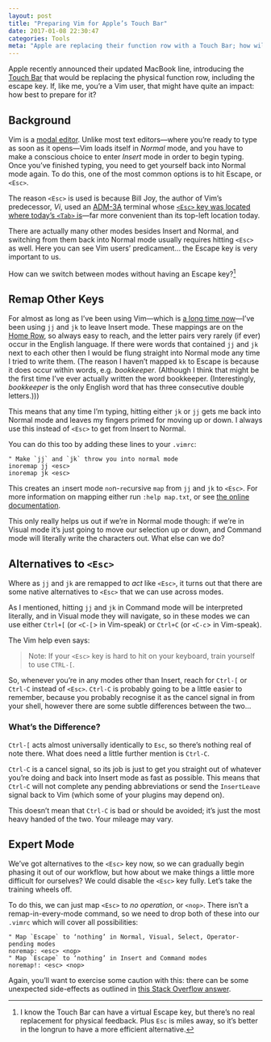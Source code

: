 ```yaml
---
layout: post
title: "Preparing Vim for Apple’s Touch Bar"
date: 2017-01-08 22:30:47
categories: Tools
meta: "Apple are replacing their function row with a Touch Bar; how will this affect Vim?"
---
```


Apple recently announced their updated MacBook line, introducing the [Touch
Bar](https://developer.apple.com/macos/touch-bar/) that would be replacing the
physical function row, including the escape key. If, like me, you’re a Vim user,
that might have quite an impact: how best to prepare for it?

## Background

Vim is a [modal editor](https://en.wikipedia.org/wiki/Vi#Interface). Unlike most
text editors—where you’re ready to type as soon as it opens—Vim loads itself in
_Normal_ mode, and you have to make a conscious choice to enter _Insert_ mode in
order to begin typing. Once you’ve finished typing, you need to get yourself
back into Normal mode again. To do this, one of the most common options is to
hit Escape, or `<Esc>`.

The reason `<Esc>` is used is because Bill Joy, the author of Vim’s predecessor,
_Vi_, used an [ADM-3A](https://en.wikipedia.org/wiki/ADM-3A) terminal whose
[`<Esc>` key was located where today’s `<Tab>`
is](https://en.wikipedia.org/wiki/ADM-3A#/media/File:KB_Terminal_ADM3A.svg)—far
more convenient than its top-left location today.

There are actually many other modes besides Insert and Normal, and switching
from them back into Normal mode usually requires hitting `<Esc>` as well. Here
you can see Vim users’ predicament… the Escape key is very important to us.

How can we switch between modes without having an Escape key?[^1]

## Remap Other Keys

For almost as long as I’ve been using Vim—which is [a long time
now](http://csswizardry.com/2014/06/vim-for-people-who-think-things-like-vim-are-weird-and-hard/)—I’ve
been using `jj` and `jk` to leave Insert mode. These mappings are on the [Home
Row](https://en.wikipedia.org/wiki/Touch_typing#Home_row), so always easy to
reach, and the letter pairs very rarely (if ever) occur in the English language.
If there were words that contained `jj` and `jk` next to each other then I would
be flung straight into Normal mode any time I tried to write them. (The reason I
haven’t mapped `kk` to Escape is because it does occur within words, e.g.
_bookkeeper_. (Although I think that might be the first time I’ve ever actually
written the word bookkeeper. (Interestingly, _bookkeeper_ is the only English
word that has three consecutive double letters.)))

This means that any time I’m typing, hitting either `jk` or `jj` gets me back
into Normal mode and leaves my fingers primed for moving up or down. I always
use this instead of `<Esc>` to get from Insert to Normal.

You can do this too by adding these lines to your `.vimrc`:

```
" Make `jj` and `jk` throw you into normal mode
inoremap jj <esc>
inoremap jk <esc>
```

This creates an `i`nsert mode `no`n-`re`cursive `map` from `jj` and `jk` to
`<Esc>`. For more information on mapping either run `:help map.txt`, or see [the
online documentation](http://vimhelp.appspot.com/map.txt.html).

This only really helps us out if we’re in Normal mode though: if we’re in Visual
mode it’s just going to move our selection up or down, and Command mode will
literally write the characters out. What else can we do?

## Alternatives to `<Esc>`

Where as `jj` and `jk` are remapped to _act_ like `<Esc>`, it turns out that
there are some native alternatives to `<Esc>` that we can use across modes.

As I mentioned, hitting `jj` and `jk` in Command mode will be interpreted
literally, and in Visual mode they will navigate, so in these modes we can use
either `Ctrl+[` (or `<C-[`> in Vim-speak) or `Ctrl+C` (or `<C-c`> in Vim-speak).

The Vim help even says:

> Note: If your `<Esc>` key is hard to hit on your keyboard, train yourself to
> use `CTRL-[`.

So, whenever you’re in any modes other than Insert, reach for `Ctrl-[` or
`Ctrl-C` instead of `<Esc>`. `Ctrl-C` is probably going to be a little easier to
remember, because you probably recognise it as the cancel signal in from your
shell, however there are some subtle differences between the two…

### What’s the Difference?

`Ctrl-[` acts almost universally identically to `Esc`, so there’s nothing real
of note there. What does need a little further mention is `Ctrl-C`.

`Ctrl-C` is a cancel signal, so its job is just to get you straight out of
whatever you’re doing and back into Insert mode as fast as possible. This means
that `Ctrl-C` will not complete any pending abbreviations or send the
`InsertLeave` signal back to Vim (which some of your plugins may depend on).

This doesn’t mean that `Ctrl-C` is bad or should be avoided; it’s just the most
heavy handed of the two. Your mileage may vary.

## Expert Mode

We’ve got alternatives to the `<Esc>` key now, so we can gradually begin phasing
it out of our workflow, but how about we make things a little more difficult for
ourselves? We could disable the `<Esc>` key fully. Let’s take the training
wheels off.

To do this, we can just map `<Esc>` to _no operation_, or `<nop>`. There isn’t a
remap-in-every-mode command, so we need to drop both of these into our `.vimrc`
which will cover all possibilities:

```
" Map `Escape` to ‘nothing’ in Normal, Visual, Select, Operator-pending modes
noremap: <esc> <nop>
" Map `Escape` to ‘nothing’ in Insert and Command modes
noremap!: <esc> <nop>
```

Again, you’ll want to exercise some caution with this: there can be some
unexpected side-effects as outlined in [this Stack Overflow
answer](http://stackoverflow.com/questions/8488232/how-to-disable-esc-and-cursor-keys-in-vim/8488537#8488537).

[^1]: I know the Touch Bar can have a virtual Escape key, but there’s no real replacement for physical feedback. Plus `Esc` is miles away, so it’s better in the longrun to have a more efficient alternative.
